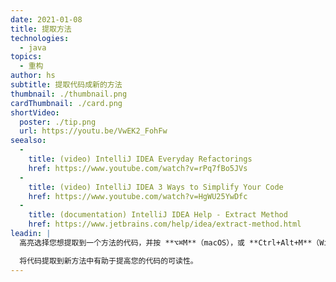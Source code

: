 ```yaml
---
date: 2021-01-08
title: 提取方法
technologies:
  - java
topics:
  - 重构
author: hs
subtitle: 提取代码成新的方法
thumbnail: ./thumbnail.png
cardThumbnail: ./card.png
shortVideo:
  poster: ./tip.png
  url: https://youtu.be/VwEK2_FohFw
seealso:
  - 
    title: (video) IntelliJ IDEA Everyday Refactorings
    href: https://www.youtube.com/watch?v=rPq7fBo5JVs
  - 
    title: (video) IntelliJ IDEA 3 Ways to Simplify Your Code
    href: https://www.youtube.com/watch?v=HgWU25YwDfc
  - 
    title: (documentation) IntelliJ IDEA Help - Extract Method
    href: https://www.jetbrains.com/help/idea/extract-method.html
leadin: |
  高亮选择您想提取到一个方法的代码，并按 **⌥⌘M**（macOS），或 **Ctrl+Alt+M**（Windows/Linux）来提取它。

  将代码提取到新方法中有助于提高您的代码的可读性。
---
```


